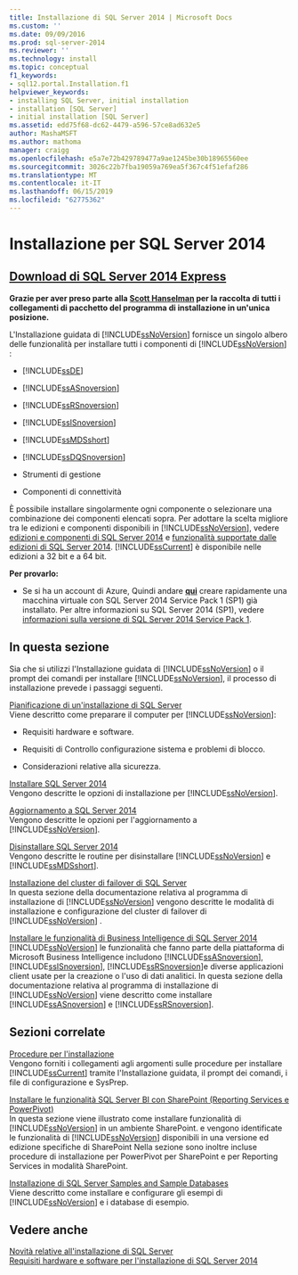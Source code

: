 ```yaml
---
title: Installazione di SQL Server 2014 | Microsoft Docs
ms.custom: ''
ms.date: 09/09/2016
ms.prod: sql-server-2014
ms.reviewer: ''
ms.technology: install
ms.topic: conceptual
f1_keywords:
- sql12.portal.Installation.f1
helpviewer_keywords:
- installing SQL Server, initial installation
- installation [SQL Server]
- initial installation [SQL Server]
ms.assetid: edd75f68-dc62-4479-a596-57ce8ad632e5
author: MashaMSFT
ms.author: mathoma
manager: craigg
ms.openlocfilehash: e5a7e72b429789477a9ae1245be30b18965560ee
ms.sourcegitcommit: 3026c22b7fba19059a769ea5f367c4f51efaf286
ms.translationtype: MT
ms.contentlocale: it-IT
ms.lasthandoff: 06/15/2019
ms.locfileid: "62775362"
---
```

# <a name="installation-for-sql-server-2014"></a>Installazione per SQL Server 2014
 ## <a name="download-sql-server-2014-expresshttpwwwhanselmancomblogdownloadsqlserverexpressaspx"></a>[Download di SQL Server 2014 Express](http://www.hanselman.com/blog/DownloadSQLServerExpress.aspx)
  **Grazie per aver preso parte alla [Scott Hanselman](http://www.hanselman.com/) per la raccolta di tutti i collegamenti di pacchetto del programma di installazione in un'unica posizione.**
  
  L'Installazione guidata di [!INCLUDE[ssNoVersion](../../includes/ssnoversion-md.md)] fornisce un singolo albero delle funzionalità per installare tutti i componenti di [!INCLUDE[ssNoVersion](../../includes/ssnoversion-md.md)] :  
  
-   [!INCLUDE[ssDE](../../includes/ssde-md.md)]  
  
-   [!INCLUDE[ssASnoversion](../../includes/ssasnoversion-md.md)]  
  
-   [!INCLUDE[ssRSnoversion](../../includes/ssrsnoversion-md.md)]  
  
-   [!INCLUDE[ssISnoversion](../../includes/ssisnoversion-md.md)]  
  
-   [!INCLUDE[ssMDSshort](../../includes/ssmdsshort-md.md)]  
  
-   [!INCLUDE[ssDQSnoversion](../../includes/ssdqsnoversion-md.md)]  
  
-   Strumenti di gestione  
  
-   Componenti di connettività  
  
 È possibile installare singolarmente ogni componente o selezionare una combinazione dei componenti elencati sopra. Per adottare la scelta migliore tra le edizioni e componenti disponibili in [!INCLUDE[ssNoVersion](../../includes/ssnoversion-md.md)], vedere [edizioni e componenti di SQL Server 2014](../../sql-server/editions-and-components-of-sql-server-2016.md) e [funzionalità supportate dalle edizioni di SQL Server 2014](../../getting-started/features-supported-by-the-editions-of-sql-server-2014.md). [!INCLUDE[ssCurrent](../../includes/sscurrent-md.md)] è disponibile nelle edizioni a 32 bit e a 64 bit.
 
 **Per provarlo:**  
  
-   Se si ha un account di Azure,  Quindi andare **[qui](https://ms.portal.azure.com/?flight=1#create/Microsoft.SQLServer2016RTMEnterpriseWindowsServer2012R2)** creare rapidamente una macchina virtuale con SQL Server 2014 Service Pack 1 (SP1) già installato. Per altre informazioni su SQL Server 2014 (SP1), vedere [informazioni sulla versione di SQL Server 2014 Service Pack 1](https://support.microsoft.com/en-us/kb/3058865).  
  
## <a name="in-this-section"></a>In questa sezione  
 Sia che si utilizzi l'Installazione guidata di [!INCLUDE[ssNoVersion](../../includes/ssnoversion-md.md)] o il prompt dei comandi per installare [!INCLUDE[ssNoVersion](../../includes/ssnoversion-md.md)], il processo di installazione prevede i passaggi seguenti.  
  
 [Pianificazione di un'installazione di SQL Server](../../sql-server/install/planning-a-sql-server-installation.md)  
 Viene descritto come preparare il computer per [!INCLUDE[ssNoVersion](../../includes/ssnoversion-md.md)]:  
  
-   Requisiti hardware e software.  
  
-   Requisiti di Controllo configurazione sistema e problemi di blocco.  
  
-   Considerazioni relative alla sicurezza.  
  
 [Installare SQL Server 2014](install-sql-server.md)  
 Vengono descritte le opzioni di installazione per [!INCLUDE[ssNoVersion](../../includes/ssnoversion-md.md)].  
  
 [Aggiornamento a SQL Server 2014](upgrade-sql-server.md)  
 Vengono descritte le opzioni per l'aggiornamento a [!INCLUDE[ssNoVersion](../../includes/ssnoversion-md.md)].  
  
 [Disinstallare SQL Server 2014](../../sql-server/install/uninstall-sql-server.md)  
 Vengono descritte le routine per disinstallare [!INCLUDE[ssNoVersion](../../includes/ssnoversion-md.md)] e [!INCLUDE[ssMDSshort](../../includes/ssmdsshort-md.md)].  
  
 [Installazione del cluster di failover di SQL Server](../../sql-server/failover-clusters/install/sql-server-failover-cluster-installation.md)  
 In questa sezione della documentazione relativa al programma di installazione di [!INCLUDE[ssNoVersion](../../includes/ssnoversion-md.md)] vengono descritte le modalità di installazione e configurazione del cluster di failover di [!INCLUDE[ssNoVersion](../../includes/ssnoversion-md.md)] .  
  
 [Installare le funzionalità di Business Intelligence di SQL Server 2014](../../sql-server/install/install-sql-server-business-intelligence-features.md)  
 [!INCLUDE[ssNoVersion](../../includes/ssnoversion-md.md)] le funzionalità che fanno parte della piattaforma di Microsoft Business Intelligence includono [!INCLUDE[ssASnoversion](../../includes/ssasnoversion-md.md)], [!INCLUDE[ssISnoversion](../../includes/ssisnoversion-md.md)], [!INCLUDE[ssRSnoversion](../../includes/ssrsnoversion-md.md)]e diverse applicazioni client usate per la creazione o l'uso di dati analitici. In questa sezione della documentazione relativa al programma di installazione di [!INCLUDE[ssNoVersion](../../includes/ssnoversion-md.md)] viene descritto come installare [!INCLUDE[ssASnoversion](../../includes/ssasnoversion-md.md)] e [!INCLUDE[ssRSnoversion](../../includes/ssrsnoversion-md.md)].  
  
## <a name="related-sections"></a>Sezioni correlate  
 [Procedure per l'installazione](../../sql-server/install/installation-how-to-topics.md)  
 Vengono forniti i collegamenti agli argomenti sulle procedure per installare [!INCLUDE[ssCurrent](../../includes/sscurrent-md.md)] tramite l'Installazione guidata, il prompt dei comandi, i file di configurazione e SysPrep.  
  
 [Installare le funzionalità SQL Server BI con SharePoint &#40;Reporting Services e PowerPivot&#41;](../../sql-server/install/install-sql-server-bi-features-sharepoint-powerpivot-reporting-services.md)  
 In questa sezione viene illustrato come installare funzionalità di [!INCLUDE[ssNoVersion](../../includes/ssnoversion-md.md)] in un ambiente SharePoint. e vengono identificate le funzionalità di [!INCLUDE[ssNoVersion](../../includes/ssnoversion-md.md)] disponibili in una versione ed edizione specifiche di SharePoint Nella sezione sono inoltre incluse procedure di installazione per PowerPivot per SharePoint e per Reporting Services in modalità SharePoint.  
  
 [Installazione di SQL Server Samples and Sample Databases](http://sqlserversamples.codeplex.com/)  
 Viene descritto come installare e configurare gli esempi di [!INCLUDE[ssNoVersion](../../includes/ssnoversion-md.md)] e i database di esempio.  
  
## <a name="see-also"></a>Vedere anche  
 [Novità relative all'installazione di SQL Server](../../sql-server/install/what-s-new-in-sql-server-installation.md)   
 [Requisiti hardware e software per l'installazione di SQL Server 2014](../../sql-server/install/hardware-and-software-requirements-for-installing-sql-server.md)  
  
  
